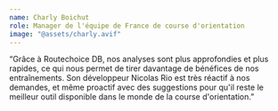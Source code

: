 ```yaml
---
name: Charly Boichut
role: Manager de l'équipe de France de course d'orientation
image: "@assets/charly.avif"
---
```


“Grâce à Routechoice DB, nos analyses sont plus approfondies et plus rapides, ce qui nous permet de tirer davantage de bénéfices de nos entraînements. Son développeur Nicolas Rio est très réactif à nos demandes, et même proactif avec des suggestions pour qu'il reste le meilleur outil disponible dans le monde de la course d'orientation.”
